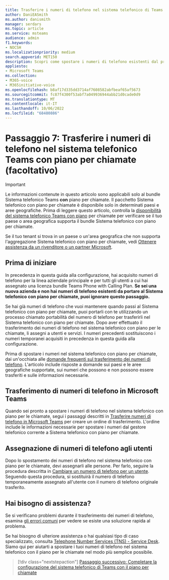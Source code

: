 ```yaml
---
title: Trasferire i numeri di telefono nel sistema telefonico di Teams con il piano per chiamate
author: DaniEASmith
ms.author: danismith
manager: serdars
ms.topic: article
ms.service: msteams
audience: admin
f1.keywords:
- NOCSH
ms.localizationpriority: medium
search.appverid: MET150
description: Scopri come spostare i numeri di telefono esistenti dal provider corrente a Telefono di Microsoft Teams Sistema con piano per chiamate.
appliesto:
- Microsoft Teams
ms.collection:
- M365-voice
- M365initiative-voice
ms.openlocfilehash: b8af17d335dd3714af7608582abfbeaf65af5673
ms.sourcegitcommit: fc87f4300f53abf7a049936944abb21d0cade0d9
ms.translationtype: MT
ms.contentlocale: it-IT
ms.lasthandoff: 10/06/2022
ms.locfileid: "68480886"
---
```

# <a name="step-7-port-phone-numbers-to-teams-phone-system-with-calling-plan-optional"></a>Passaggio 7: Trasferire i numeri di telefono nel sistema telefonico Teams con piano per chiamate (facoltativo)

> [!IMPORTANT]
> Le informazioni contenute in questo articolo sono applicabili solo al bundle Sistema telefonico Teams **con** piano per chiamate. Il pacchetto Sistema telefonico con piano per chiamate è disponibile solo in determinati paesi e aree geografiche. Prima di leggere questo articolo, controlla la [disponibilità del sistema telefonico Teams con piano](../country-and-region-availability-for-audio-conferencing-and-calling-plans/country-and-region-availability-for-audio-conferencing-and-calling-plans.md) per chiamate per verificare se il tuo paese o area geografica supporta il bundle Sistema telefonico con piano per chiamate.
>
> Se il tuo tenant si trova in un paese o un'area geografica che non supporta l'aggregazione Sistema telefonico con piano per chiamate, vedi [Ottenere assistenza da un rivenditore o un partner Microsoft](reseller-partner-support.md).
> 
## <a name="before-you-start"></a>Prima di iniziare
In precedenza in questa guida alla configurazione, hai acquisito numeri di telefono per la linea aziendale principale e per tutti gli utenti a cui hai assegnato una licenza bundle Teams Phone with Calling Plan. **Se sei una nuova azienda e non hai numeri di telefono esistenti da portare al Sistema telefonico con piano per chiamate, puoi ignorare questo passaggio.**

Se hai già numeri di telefono che vuoi mantenere quando passi al Sistema telefonico con piano per chiamate, puoi portarli con te utilizzando un processo chiamato portabilità del numero di telefono per trasferirli nel Sistema telefonico con piano per chiamate. Dopo aver effettuato il trasferimento dei numeri di telefono nel sistema telefonico con piano per le chiamate, li assegni a utenti e servizi. I numeri precedenti sostituiscono i numeri temporanei acquisiti in precedenza in questa guida alla configurazione.

Prima di spostare i numeri nel sistema telefonico con piano per chiamate, dai un'occhiata alle [domande frequenti sul trasferimento dei numeri di telefono](../phone-number-calling-plans/port-order-overview.md). L'articolo include risposte a domande sui paesi e le aree geografiche supportate, sui numeri che possono e non possono essere trasferiti e sulle informazioni necessarie.

## <a name="transferring-phone-numbers-to-microsoft-teams"></a>Trasferimento di numeri di telefono in Microsoft Teams
Quando sei pronto a spostare i numeri di telefono nel sistema telefonico con piano per le chiamate, segui i passaggi descritti in [Trasferire numeri di telefono in Microsoft Teams](../phone-number-calling-plans/transfer-phone-numbers-to-teams.md) per creare un ordine di trasferimento. L'ordine include le informazioni necessarie per spostare i numeri dal gestore telefonico corrente a Sistema telefonico con piano per chiamate.

## <a name="assigning-phone-numbers-to-users"></a>Assegnazione di numeri di telefono agli utenti
Dopo lo spostamento dei numeri di telefono nel sistema telefonico con piano per le chiamate, devi assegnarli alle persone. Per farlo, seguire la procedura descritta in [Cambiare un numero di telefono per un utente](../assign-change-or-remove-a-phone-number-for-a-user.md). Seguendo questa procedura, si sostituirà il numero di telefono temporaneamente assegnato all'utente con il numero di telefono originale trasferito.

## <a name="need-help"></a>Hai bisogno di assistenza?

Se si verificano problemi durante il trasferimento dei numeri di telefono, esamina [gli errori comuni](../phone-number-calling-plans/port-order-overview.md#common-mistakes-to-watch-out-for) per vedere se esiste una soluzione rapida al problema.

Se hai bisogno di ulteriore assistenza o hai qualsiasi tipo di caso specializzato, consulta [Telephone Number Services (TNS) - Service Desk](../manage-phone-numbers-for-your-organization/contact-tns-service-desk.md). Siamo qui per aiutarti a spostare i tuoi numeri di telefono nel sistema telefonico con il piano per le chiamate nel modo più semplice possibile.

> [!div class="nextstepaction"]
> [Passaggio successivo: Completare la configurazione del sistema telefonico di Teams con il piano per chiamate](set-up-finish.md)
